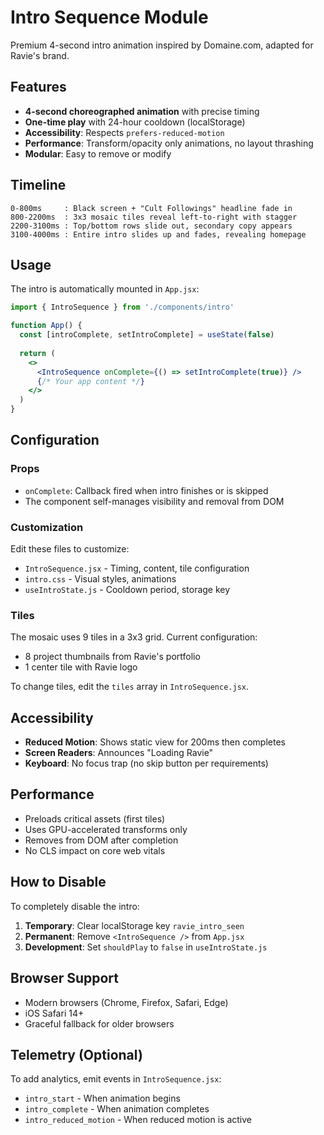 # Intro Sequence Module

Premium 4-second intro animation inspired by Domaine.com, adapted for Ravie's brand.

## Features

- **4-second choreographed animation** with precise timing
- **One-time play** with 24-hour cooldown (localStorage)
- **Accessibility**: Respects `prefers-reduced-motion`
- **Performance**: Transform/opacity only animations, no layout thrashing
- **Modular**: Easy to remove or modify

## Timeline

```
0-800ms     : Black screen + "Cult Followings" headline fade in
800-2200ms  : 3x3 mosaic tiles reveal left-to-right with stagger
2200-3100ms : Top/bottom rows slide out, secondary copy appears
3100-4000ms : Entire intro slides up and fades, revealing homepage
```

## Usage

The intro is automatically mounted in `App.jsx`:

```jsx
import { IntroSequence } from './components/intro'

function App() {
  const [introComplete, setIntroComplete] = useState(false)
  
  return (
    <>
      <IntroSequence onComplete={() => setIntroComplete(true)} />
      {/* Your app content */}
    </>
  )
}
```

## Configuration

### Props

- `onComplete`: Callback fired when intro finishes or is skipped
- The component self-manages visibility and removal from DOM

### Customization

Edit these files to customize:
- `IntroSequence.jsx` - Timing, content, tile configuration
- `intro.css` - Visual styles, animations
- `useIntroState.js` - Cooldown period, storage key

### Tiles

The mosaic uses 9 tiles in a 3x3 grid. Current configuration:
- 8 project thumbnails from Ravie's portfolio
- 1 center tile with Ravie logo

To change tiles, edit the `tiles` array in `IntroSequence.jsx`.

## Accessibility

- **Reduced Motion**: Shows static view for 200ms then completes
- **Screen Readers**: Announces "Loading Ravie"
- **Keyboard**: No focus trap (no skip button per requirements)

## Performance

- Preloads critical assets (first tiles)
- Uses GPU-accelerated transforms only
- Removes from DOM after completion
- No CLS impact on core web vitals

## How to Disable

To completely disable the intro:

1. **Temporary**: Clear localStorage key `ravie_intro_seen`
2. **Permanent**: Remove `<IntroSequence />` from `App.jsx`
3. **Development**: Set `shouldPlay` to `false` in `useIntroState.js`

## Browser Support

- Modern browsers (Chrome, Firefox, Safari, Edge)
- iOS Safari 14+
- Graceful fallback for older browsers

## Telemetry (Optional)

To add analytics, emit events in `IntroSequence.jsx`:
- `intro_start` - When animation begins
- `intro_complete` - When animation completes
- `intro_reduced_motion` - When reduced motion is active